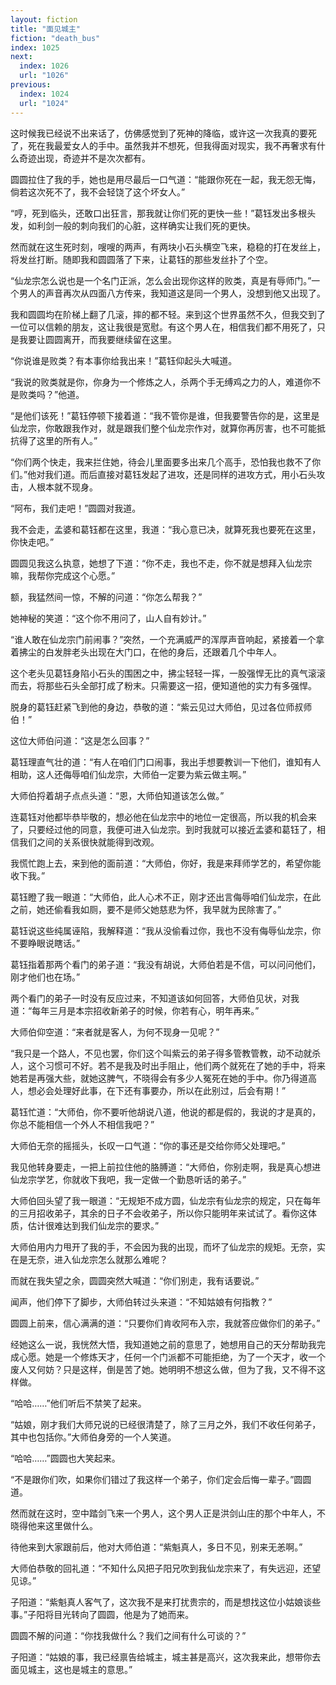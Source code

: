 ```yaml
---
layout: fiction
title: "面见城主"
fiction: "death_bus"
index: 1025
next:
  index: 1026
  url: "1026"
previous:
  index: 1024
  url: "1024"
---
```

这时候我已经说不出来话了，仿佛感觉到了死神的降临，或许这一次我真的要死了，死在我最爱女人的手中。虽然我并不想死，但我得面对现实，我不再奢求有什么奇迹出现，奇迹并不是次次都有。

圆圆拉住了我的手，她也是用尽最后一口气道：“能跟你死在一起，我无怨无悔，倘若这次死不了，我不会轻饶了这个坏女人。”

“哼，死到临头，还敢口出狂言，那我就让你们死的更快一些！”葛钰发出多根头发，如利剑一般的刺向我们的心脏，这样确实让我们死的更快。

然而就在这生死时刻，嗖嗖的两声，有两块小石头横空飞来，稳稳的打在发丝上，将发丝打断。随即我和圆圆落了下来，让葛钰的那些发丝扑了个空。

“仙龙宗怎么说也是一个名门正派，怎么会出现你这样的败类，真是有辱师门。”一个男人的声音再次从四面八方传来，我知道这是同一个男人，没想到他又出现了。

我和圆圆均在阶梯上翻了几滚，摔的都不轻。来到这个世界虽然不久，但我交到了一位可以信赖的朋友，这让我很是宽慰。有这个男人在，相信我们都不用死了，只是我要让圆圆离开，而我要继续留在这里。

“你说谁是败类？有本事你给我出来！”葛钰仰起头大喊道。

“我说的败类就是你，你身为一个修炼之人，杀两个手无缚鸡之力的人，难道你不是败类吗？”他道。

“是他们该死！”葛钰停顿下接着道：“我不管你是谁，但我要警告你的是，这里是仙龙宗，你敢跟我作对，就是跟我们整个仙龙宗作对，就算你再厉害，也不可能抵抗得了这里的所有人。”

“你们两个快走，我来拦住她，待会儿里面要多出来几个高手，恐怕我也救不了你们。”他对我们道。而后直接对葛钰发起了进攻，还是同样的进攻方式，用小石头攻击，人根本就不现身。

“阿布，我们走吧！”圆圆对我道。

我不会走，孟婆和葛钰都在这里，我道：“我心意已决，就算死我也要死在这里，你快走吧。”

圆圆见我这么执意，她想了下道：“你不走，我也不走，你不就是想拜入仙龙宗嘛，我帮你完成这个心愿。”

额，我猛然间一惊，不解的问道：“你怎么帮我？”

她神秘的笑道：“这个你不用问了，山人自有妙计。”

“谁人敢在仙龙宗门前闹事？”突然，一个充满威严的浑厚声音响起，紧接着一个拿着拂尘的白发胖老头出现在大门口，在他的身后，还跟着几个中年人。

这个老头见葛钰身陷小石头的围困之中，拂尘轻轻一挥，一股强悍无比的真气滚滚而去，将那些石头全部打成了粉末。只需要这一招，便知道他的实力有多强悍。

脱身的葛钰赶紧飞到他的身边，恭敬的道：“紫云见过大师伯，见过各位师叔师伯！”

这位大师伯问道：“这是怎么回事？”

葛钰理直气壮的道：“有人在咱们门口闹事，我出手想要教训一下他们，谁知有人相助，这人还侮辱咱们仙龙宗，大师伯一定要为紫云做主啊。”

大师伯捋着胡子点点头道：“恩，大师伯知道该怎么做。”

连葛钰对他都毕恭毕敬的，想必他在仙龙宗中的地位一定很高，所以我的机会来了，只要经过他的同意，我便可进入仙龙宗。到时我就可以接近孟婆和葛钰了，相信我们之间的关系很快就能得到改观。

我慌忙跑上去，来到他的面前道：“大师伯，你好，我是来拜师学艺的，希望你能收下我。”

葛钰瞪了我一眼道：“大师伯，此人心术不正，刚才还出言侮辱咱们仙龙宗，在此之前，她还偷看我如厕，要不是师父她慈悲为怀，我早就为民除害了。”

葛钰说这些纯属诬陷，我解释道：“我从没偷看过你，我也不没有侮辱仙龙宗，你不要睁眼说瞎话。”

葛钰指着那两个看门的弟子道：“我没有胡说，大师伯若是不信，可以问问他们，刚才他们也在场。”

两个看门的弟子一时没有反应过来，不知道该如何回答，大师伯见状，对我道：“每年三月是本宗招收新弟子的时候，你若有心，明年再来。”

大师伯仰空道：“来者就是客人，为何不现身一见呢？”

“我只是一个路人，不见也罢，你们这个叫紫云的弟子得多管教管教，动不动就杀人，这个习惯可不好。若不是我及时出手阻止，他们两个就死在了她的手中，将来她若是再强大些，就她这脾气，不晓得会有多少人冤死在她的手中。你乃得道高人，想必会处理好此事，在下还有事要办，所以在此别过，后会有期！”

葛钰忙道：“大师伯，你不要听他胡说八道，他说的都是假的，我说的才是真的，你总不能相信一个外人不相信我吧？”

大师伯无奈的摇摇头，长叹一口气道：“你的事还是交给你师父处理吧。”

我见他转身要走，一把上前拉住他的胳膊道：“大师伯，你别走啊，我是真心想进仙龙宗学艺，你就收下我吧，我一定做一个勤恳听话的弟子。”

大师伯回头望了我一眼道：“无规矩不成方圆，仙龙宗有仙龙宗的规定，只在每年的三月招收弟子，其余的日子不会收弟子，所以你只能明年来试试了。看你这体质，估计很难达到我们仙龙宗的要求。”

大师伯用内力甩开了我的手，不会因为我的出现，而坏了仙龙宗的规矩。无奈，实在是无奈，进入仙龙宗怎么就那么难呢？

而就在我失望之余，圆圆突然大喊道：“你们别走，我有话要说。”

闻声，他们停下了脚步，大师伯转过头来道：“不知姑娘有何指教？”

圆圆上前来，信心满满的道：“只要你们肯收阿布入宗，我就答应做你们的弟子。”

经她这么一说，我恍然大悟，我知道她之前的意思了，她想用自己的天分帮助我完成心愿。她是一个修炼天才，任何一个门派都不可能拒绝，为了一个天才，收一个废人又何妨？只是这样，倒是苦了她。她明明不想这么做，但为了我，又不得不这样做。

“哈哈……”他们听后不禁笑了起来。

“姑娘，刚才我们大师兄说的已经很清楚了，除了三月之外，我们不收任何弟子，其中也包括你。”大师伯身旁的一个人笑道。

“哈哈……”圆圆也大笑起来。

“不是跟你们吹，如果你们错过了我这样一个弟子，你们定会后悔一辈子。”圆圆道。

然而就在这时，空中踏剑飞来一个男人，这个男人正是洪剑山庄的那个中年人，不晓得他来这里做什么。

待他来到大家跟前后，他对大师伯道：“紫魁真人，多日不见，别来无恙啊。”

大师伯恭敬的回礼道：“不知什么风把子阳兄吹到我仙龙宗来了，有失远迎，还望见谅。”

子阳道：“紫魁真人客气了，这次我不是来打扰贵宗的，而是想找这位小姑娘谈些事。”子阳将目光转向了圆圆，他是为了她而来。

圆圆不解的问道：“你找我做什么？我们之间有什么可谈的？”

子阳道：“姑娘的事，我已经禀告给城主，城主甚是高兴，这次我来此，想带你去面见城主，这也是城主的意思。”